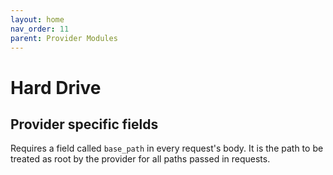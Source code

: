 ```yaml
---
layout: home
nav_order: 11
parent: Provider Modules
---
```


# Hard Drive

## Provider specific fields

Requires a field called `base_path` in every request's body. It is the path to be treated as root by the provider for all paths passed in requests.
